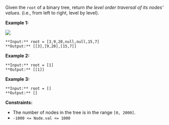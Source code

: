 Given the `root` of a binary tree, return *the level order traversal of its nodes' values*. (i.e., from left to right, level by level).

**Example 1:**

![](https://assets.leetcode.com/uploads/2021/02/19/tree1.jpg)

```
**Input:** root = [3,9,20,null,null,15,7]
**Output:** [[3],[9,20],[15,7]]

```

**Example 2:**


```
**Input:** root = [1]
**Output:** [[1]]

```

**Example 3:**


```
**Input:** root = []
**Output:** []

```

**Constraints:**

* The number of nodes in the tree is in the range `[0, 2000]`.
* `-1000 <= Node.val <= 1000`
